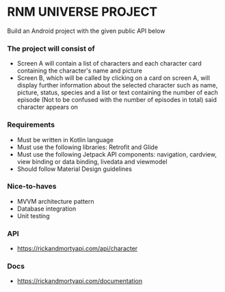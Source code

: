 # RNM UNIVERSE PROJECT #

Build an Android project with the given public API below

### The project will consist of  ###

* Screen A will contain a list of characters and each character card containing the character's name and picture
* Screen B, which will be called by clicking on a card on screen A, will display further information about the selected character such as name, picture, status, species and a list or text containing the number of each episode (Not to be confused with the number of episodes in total) said character appears on

### Requirements ###

* Must be written in Kotlin language
* Must use the following libraries: Retrofit and Glide
* Must use the following Jetpack API components: navigation, cardview, view binding or data binding, livedata and viewmodel
* Should follow Material Design guidelines

### Nice-to-haves ###

* MVVM architecture pattern
* Database integration
* Unit testing

### API ###

* https://rickandmortyapi.com/api/character

### Docs ###

* https://rickandmortyapi.com/documentation